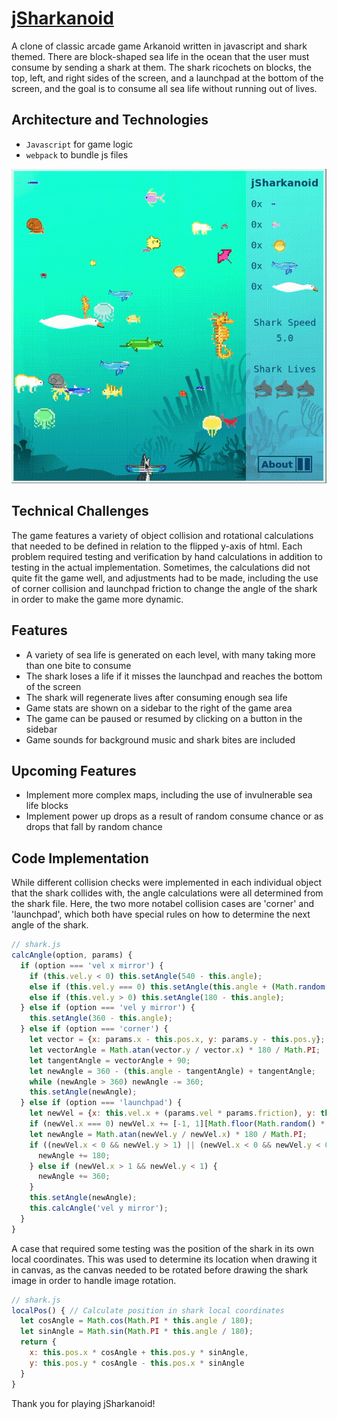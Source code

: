 # [jSharkanoid](https://jSharkanoid.firebaseapp.com)

A clone of classic arcade game Arkanoid written in javascript and shark themed. There are block-shaped sea life in the ocean that the user must consume by sending a shark at them. The shark ricochets on blocks, the top, left, and right sides of the screen, and a launchpad at the bottom of the screen, and the goal is to consume all sea life without running out of lives.

## Architecture and Technologies
 * `Javascript` for game logic
 * `webpack` to bundle js files

![jSharkanoid gif](dist/img/jSharkanoid.gif)

## Technical Challenges
The game features a variety of object collision and rotational calculations that needed to be defined in relation to the flipped y-axis of html. Each problem required testing and verification by hand calculations in addition to testing in the actual implementation. Sometimes, the calculations did not quite fit the game well, and adjustments had to be made, including the use of corner collision and launchpad friction to change the angle of the shark in order to make the game more dynamic.

## Features
 - A variety of sea life is generated on each level, with many taking more than one bite to consume
 - The shark loses a life if it misses the launchpad and reaches the bottom of the screen
 - The shark will regenerate lives after consuming enough sea life
 - Game stats are shown on a sidebar to the right of the game area
 - The game can be paused or resumed by clicking on a button in the sidebar
 - Game sounds for background music and shark bites are included

## Upcoming Features
 - Implement more complex maps, including the use of invulnerable sea life blocks
 - Implement power up drops as a result of random consume chance or as drops that fall by random chance

## Code Implementation

While different collision checks were implemented in each individual object that the shark collides with, the angle calculations were all determined from the shark file. Here, the two more notabel collision cases are 'corner' and 'launchpad', which both have special rules on how to determine the next angle of the shark.

```javascript
// shark.js
calcAngle(option, params) {
  if (option === 'vel x mirror') {
    if (this.vel.y < 0) this.setAngle(540 - this.angle);
    else if (this.vel.y === 0) this.setAngle(this.angle + (Math.random() * 10 - 5));
    else if (this.vel.y > 0) this.setAngle(180 - this.angle);
  } else if (option === 'vel y mirror') {
    this.setAngle(360 - this.angle);
  } else if (option === 'corner') {
    let vector = {x: params.x - this.pos.x, y: params.y - this.pos.y};
    let vectorAngle = Math.atan(vector.y / vector.x) * 180 / Math.PI;
    let tangentAngle = vectorAngle + 90;
    let newAngle = 360 - (this.angle - tangentAngle) + tangentAngle;
    while (newAngle > 360) newAngle -= 360;
    this.setAngle(newAngle);
  } else if (option === 'launchpad') {
    let newVel = {x: this.vel.x + (params.vel * params.friction), y: this.vel.y}
    if (newVel.x === 0) newVel.x += [-1, 1][Math.floor(Math.random() * 2)];
    let newAngle = Math.atan(newVel.y / newVel.x) * 180 / Math.PI;
    if ((newVel.x < 0 && newVel.y > 1) || (newVel.x < 0 && newVel.y < 0)) {
      newAngle += 180;
    } else if (newVel.x > 1 && newVel.y < 1) {
      newAngle += 360;
    }
    this.setAngle(newAngle);
    this.calcAngle('vel y mirror');
  }
}
```

A case that required some testing was the position of the shark in its own local coordinates. This was used to determine its location when drawing it in canvas, as the canvas needed to be rotated before drawing the shark image in order to handle image rotation.

```javascript
// shark.js
localPos() { // Calculate position in shark local coordinates
  let cosAngle = Math.cos(Math.PI * this.angle / 180);
  let sinAngle = Math.sin(Math.PI * this.angle / 180);
  return {
    x: this.pos.x * cosAngle + this.pos.y * sinAngle,
    y: this.pos.y * cosAngle - this.pos.x * sinAngle
  }
}
```

Thank you for playing jSharkanoid!
